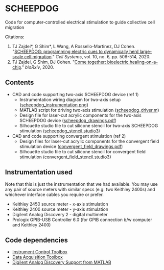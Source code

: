 # SCHEEPDOG
Code for computer-controlled electrical stimulation to guide collective cell migration

Citations:
1. TJ Zajdel\*, G Shim\*, L Wang, A Rossello-Martinez, DJ Cohen. "[SCHEEPDOG: programming electric cues to dynamically herd large-scale cell migration](https://doi.org/10.1016/j.cels.2020.05.009)." *Cell Systems*,  vol. 10, no. 6, pp. 506-514, 2020.
2. TJ Zajdel, G Shim, DJ Cohen. "[Come together: bioelectric healing-on-a-chip](https://doi.org/10.1101/2020.12.29.424578)." *bioRxiv*, 2020.

## Contents
- CAD and code supporting two-axis SCHEEPDOG device (ref 1)
  - Instrumentation wiring diagram for two-axis setup ([scheepdog_instrumentation.png](scheepdog_instrumentation.png))
  - MATLAB script for driving two-axis stimulation ([scheepdog_driver.m](scheepdog_driver.m))
  - Design file for laser-cut acrylic components for the two-axis SCHEEPDOG device ([scheepdog_drawings.pdf](scheepdog_drawings.pdf))
  - Silhouette studio file to cut silicone stencil for two-axis SCHEEPDOG stimulation ([scheepdog_stencil.studio3](scheepdog_stencil.studio3))
- CAD and code supporting convergent stimulation (ref 2)
  - Design files for laser-cut acrylic components for the convergent field stimulation device ([convergent_field_drawings.pdf](convergent_field_drawings.pdf))
  - Silhouette studio file to cut silicone stencil for convergent field stimulation ([convergent_field_stencil.studio3](convergent_field_stencil.studio3))

## Instrumentation used
Note that this is just the instrumentation that we had available. You may use any pair of source meters with similar specs (e.g. two Keithley 2400s) and whichever interface cables you require or prefer.
- Keithley 2450 source meter - x-axis stimulation
- Keithley 2400 source meter - y-axis stimulation
- Digilent Analog Discovery 2 - digital multimeter
- Prologix GPIB-USB Controller 6.0 (for GPIB connection b/w computer and Keithley 2400)

## Code dependencies
- [Instrument Control Toolbox](https://www.mathworks.com/products/instrument.html)
- [Data Acquisition Toolbox](https://www.mathworks.com/products/data-acquisition.html)
- [Digilent Analog Discovery Support from MATLAB](https://www.mathworks.com/hardware-support/digilent-analog-discovery.html)
